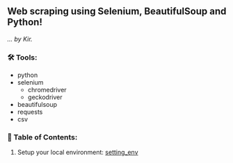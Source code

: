 ## Web scraping using Selenium, BeautifulSoup and Python!
*... by Kir.*

### 🛠️ Tools:
* python
* selenium
  * chromedriver
  * geckodriver
* beautifulsoup
* requests
* csv

### 📖 Table of Contents:
1. Setup your local environment: [setting_env]()
